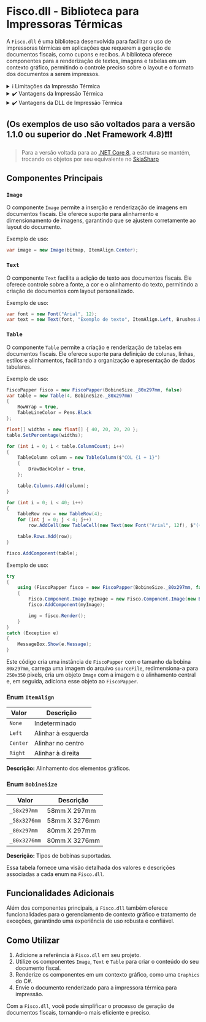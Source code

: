 # Fisco.dll - Biblioteca para Impressoras Térmicas

A `Fisco.dll` é uma biblioteca desenvolvida para facilitar o uso de impressoras térmicas em aplicações que requerem a geração de documentos fiscais, como cupons e recibos. A biblioteca oferece componentes para a renderização de textos, imagens e tabelas em um contexto gráfico, permitindo o controle preciso sobre o layout e o formato dos documentos a serem impressos.

<details>
  <summary>ℹ️ Limitações da Impressão Térmica</summary>
  
  Por ser uma imagem renderizada, a qualidade da impressão térmica pode variar. Fontes muito pequenas podem se tornar ilegíveis e a imagem pode parecer borrada, dependendo das configurações da impressora e da marca.
</details>

<details>
  <summary>✔️ Vantagens da Impressão Térmica</summary>
  
  - Impressão rápida e silenciosa
  - Baixo custo de manutenção, pois não requer tinta
  - Ideal para impressões de recibos, etiquetas e códigos de barras
  - Menor consumo de energia em comparação com impressoras tradicionais
</details>

<details>
  <summary>✔️ Vantagens da DLL de Impressão Térmica</summary>
  
  - Facilita a integração de impressão térmica em aplicativos C#
  - Abstrai complexidades de baixo nível, como configuração de impressora e formatação de imagem
  - Oferece suporte a recursos avançados, como alinhamento de elementos e criação de tabelas
  - Permite renderizar e imprimir imagens e texto com facilidade
</details>

## __(Os exemplos de uso são voltados para a versão 1.1.0 ou superior do .Net Framework 4.8)❗❗❗__
> Para a versão voltada para ao [.NET Core 8](https://dotnet.microsoft.com/en-us/download), a estrutura se mantém, trocando os objetos por seu equivalente no [SkiaSharp](https://github.com/mono/SkiaSharp)


## Componentes Principais

### `Image`

O componente `Image` permite a inserção e renderização de imagens em documentos fiscais. Ele oferece suporte para alinhamento e dimensionamento de imagens, garantindo que se ajustem corretamente ao layout do documento.

Exemplo de uso:
```csharp
var image = new Image(bitmap, ItemAlign.Center);
```

### `Text`

O componente `Text` facilita a adição de texto aos documentos fiscais. Ele oferece controle sobre a fonte, a cor e o alinhamento do texto, permitindo a criação de documentos com layout personalizado.

Exemplo de uso:
```csharp
var font = new Font("Arial", 12);
var text = new Text(font, "Exemplo de texto", ItemAlign.Left, Brushes.Black);
```

### `Table`

O componente `Table` permite a criação e renderização de tabelas em documentos fiscais. Ele oferece suporte para definição de colunas, linhas, estilos e alinhamentos, facilitando a organização e apresentação de dados tabulares.

Exemplo de uso:
```csharp
FiscoPapper fisco = new FiscoPapper(BobineSize._80x297mm, false)
var table = new Table(4, BobineSize._80x297mm)
{
    RowWrap = true,
    TableLineColor = Pens.Black
};

float[] widths = new float[] { 40, 20, 20, 20 };
table.SetPercentage(widths);

for (int i = 0; i < table.ColumnCount; i++)
{
    TableColumn column = new TableColumn($"COL {i + 1}")
    {
        DrawBackColor = true,
    };

    table.Columns.Add(column);
}

for (int i = 0; i < 40; i++)
{
    TableRow row = new TableRow(4);
    for (int j = 0; j < 4; j++)
        row.AddCell(new TableCell(new Text(new Font("Arial", 12f), $"({i}, {j})", ItemAlign.Left, i % 2 == 0 ? Brushes.Black : Brushes.White), i % 2 == 0 ? TableCell.BackColor.None : TableCell.BackColor.Black));

    table.Rows.Add(row);
}

fisco.AddComponent(table);
```

Exemplo de uso:
```csharp
try
{
    using (FiscoPapper fisco = new FiscoPapper(BobineSize._80x297mm, false))
    {
        Fisco.Component.Image myImage = new Fisco.Component.Image(new Bitmap(Image.FromFile("sourceFile"), new Size(250, 350)), ItemAlign.Center);
        fisco.AddComponent(myImage);

        img = fisco.Render();
    }
}
catch (Exception e)
{
    MessageBox.Show(e.Message);
}
```

Este código cria uma instância de `FiscoPapper` com o tamanho da bobina `80x297mm`, carrega uma imagem do arquivo `sourceFile`, redimensiona-a para `250x350` pixels, cria um objeto `Image` com a imagem e o alinhamento central e, em seguida, adiciona esse objeto ao `FiscoPapper`.

### Enum `ItemAlign`
| Valor       | Descrição                   |
|-------------|-----------------------------|
| `None`      | Indeterminado               |
| `Left`      | Alinhar à esquerda          |
| `Center`    | Alinhar no centro           |
| `Right`     | Alinhar à direita           |

**Descrição:** Alinhamento dos elementos gráficos.

### Enum `BobineSize`
| Valor           | Descrição                    |
|-----------------|------------------------------|
| `_58x297mm`     | 58mm X 297mm                |
| `_58x3276mm`    | 58mm X 3276mm               |
| `_80x297mm`     | 80mm X 297mm                |
| `_80x3276mm`    | 80mm X 3276mm               |

**Descrição:** Tipos de bobinas suportadas.

Essa tabela fornece uma visão detalhada dos valores e descrições associadas a cada enum na `Fisco.dll`.

## Funcionalidades Adicionais

Além dos componentes principais, a `Fisco.dll` também oferece funcionalidades para o gerenciamento de contexto gráfico e tratamento de exceções, garantindo uma experiência de uso robusta e confiável.

## Como Utilizar

1. Adicione a referência à `Fisco.dll` em seu projeto.
2. Utilize os componentes `Image`, `Text` e `Table` para criar o conteúdo do seu documento fiscal.
3. Renderize os componentes em um contexto gráfico, como uma `Graphics` do C#.
4. Envie o documento renderizado para a impressora térmica para impressão.

Com a `Fisco.dll`, você pode simplificar o processo de geração de documentos fiscais, tornando-o mais eficiente e preciso.
